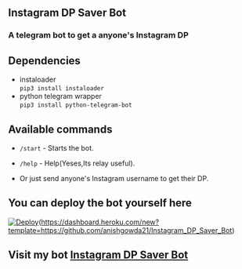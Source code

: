 ## Instagram DP Saver Bot

### A telegram bot to get a anyone's Instagram DP

## Dependencies

- instaloader\
  `pip3 install instaloader`
- python telegram wrapper\
  `pip3 install python-telegram-bot`

## Available commands

- `/start` - Starts the bot.

- `/help` - Help(Yeses,Its relay useful).

- Or just send anyone's Instagram username to get their DP.

## You can deploy the bot yourself here

[![Deploy](https://www.herokucdn.com/deploy/button.svg)](https://heroku.com/deploy/button.svg)(https://dashboard.heroku.com/new?template=https://github.com/anishgowda21/Instagram_DP_Saver_Bot)

## Visit my bot [Instagram DP Saver Bot](https://telegram.dog/insta_dp_saver_bot)
